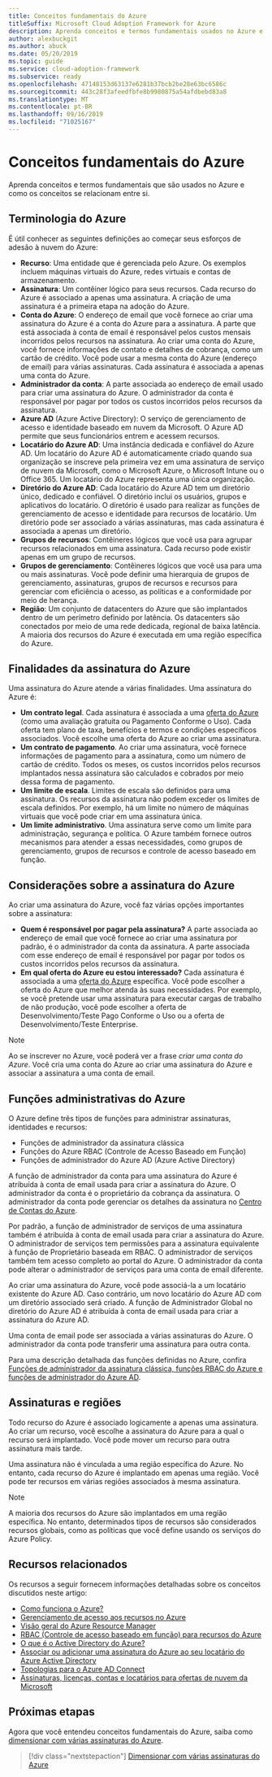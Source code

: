```yaml
---
title: Conceitos fundamentais do Azure
titleSuffix: Microsoft Cloud Adoption Framework for Azure
description: Aprenda conceitos e termos fundamentais usados no Azure e como os conceitos se relacionam entre si.
author: alexbuckgit
ms.author: abuck
ms.date: 05/20/2019
ms.topic: guide
ms.service: cloud-adoption-framework
ms.subservice: ready
ms.openlocfilehash: 47148153d63137e6281b37bcb2be28e63bc6586c
ms.sourcegitcommit: 443c28f3afeedfbfe8b9980875a54afdbebd83a8
ms.translationtype: MT
ms.contentlocale: pt-BR
ms.lasthandoff: 09/16/2019
ms.locfileid: "71025167"
---
```

# <a name="azure-fundamental-concepts"></a>Conceitos fundamentais do Azure

Aprenda conceitos e termos fundamentais que são usados no Azure e como os conceitos se relacionam entre si.

## <a name="azure-terminology"></a>Terminologia do Azure

É útil conhecer as seguintes definições ao começar seus esforços de adesão à nuvem do Azure:

- **Recurso**: Uma entidade que é gerenciada pelo Azure. Os exemplos incluem máquinas virtuais do Azure, redes virtuais e contas de armazenamento.
- **Assinatura**: Um contêiner lógico para seus recursos. Cada recurso do Azure é associado a apenas uma assinatura. A criação de uma assinatura é a primeira etapa na adoção do Azure.
- **Conta do Azure**: O endereço de email que você fornece ao criar uma assinatura do Azure é a conta do Azure para a assinatura. A parte que está associada à conta de email é responsável pelos custos mensais incorridos pelos recursos na assinatura. Ao criar uma conta do Azure, você fornece informações de contato e detalhes de cobrança, como um cartão de crédito. Você pode usar a mesma conta do Azure (endereço de email) para várias assinaturas. Cada assinatura é associada a apenas uma conta do Azure.
- **Administrador da conta**: A parte associada ao endereço de email usado para criar uma assinatura do Azure. O administrador da conta é responsável por pagar por todos os custos incorridos pelos recursos da assinatura.
- **Azure AD** (Azure Active Directory): O serviço de gerenciamento de acesso e identidade baseado em nuvem da Microsoft. O Azure AD permite que seus funcionários entrem e acessem recursos.
- **Locatário do Azure AD**: Uma instância dedicada e confiável do Azure AD. Um locatário do Azure AD é automaticamente criado quando sua organização se inscreve pela primeira vez em uma assinatura de serviço de nuvem da Microsoft, como o Microsoft Azure, o Microsoft Intune ou o Office 365. Um locatário do Azure representa uma única organização.
- **Diretório do Azure AD**: Cada locatário do Azure AD tem um diretório único, dedicado e confiável. O diretório inclui os usuários, grupos e aplicativos do locatário. O diretório é usado para realizar as funções de gerenciamento de acesso e identidade para recursos de locatário. Um diretório pode ser associado a várias assinaturas, mas cada assinatura é associada a apenas um diretório.
- **Grupos de recursos**: Contêineres lógicos que você usa para agrupar recursos relacionados em uma assinatura. Cada recurso pode existir apenas em um grupo de recursos.
- **Grupos de gerenciamento**: Contêineres lógicos que você usa para uma ou mais assinaturas. Você pode definir uma hierarquia de grupos de gerenciamento, assinaturas, grupos de recursos e recursos para gerenciar com eficiência o acesso, as políticas e a conformidade por meio de herança.
- **Região**: Um conjunto de datacenters do Azure que são implantados dentro de um perímetro definido por latência. Os datacenters são conectados por meio de uma rede dedicada, regional de baixa latência. A maioria dos recursos do Azure é executada em uma região específica do Azure.

## <a name="azure-subscription-purposes"></a>Finalidades da assinatura do Azure

Uma assinatura do Azure atende a várias finalidades. Uma assinatura do Azure é:

- **Um contrato legal**. Cada assinatura é associada a uma [oferta do Azure](https://azure.microsoft.com/support/legal/offer-details) (como uma avaliação gratuita ou Pagamento Conforme o Uso). Cada oferta tem plano de taxa, benefícios e termos e condições específicos associados. Você escolhe uma oferta do Azure ao criar uma assinatura.
- **Um contrato de pagamento**. Ao criar uma assinatura, você fornece informações de pagamento para a assinatura, como um número de cartão de crédito. Todos os meses, os custos incorridos pelos recursos implantados nessa assinatura são calculados e cobrados por meio dessa forma de pagamento.
- **Um limite de escala**. Limites de escala são definidos para uma assinatura. Os recursos da assinatura não podem exceder os limites de escala definidos. Por exemplo, há um limite no número de máquinas virtuais que você pode criar em uma assinatura única.
- **Um limite administrativo**. Uma assinatura serve como um limite para administração, segurança e política. O Azure também fornece outros mecanismos para atender a essas necessidades, como grupos de gerenciamento, grupos de recursos e controle de acesso baseado em função.

## <a name="azure-subscription-considerations"></a>Considerações sobre a assinatura do Azure

Ao criar uma assinatura do Azure, você faz várias opções importantes sobre a assinatura:

- **Quem é responsável por pagar pela assinatura?** A parte associada ao endereço de email que você fornece ao criar uma assinatura por padrão, é o administrador da conta da assinatura. A parte associada com esse endereço de email é responsável por pagar por todos os custos incorridos pelos recursos da assinatura.
- **Em qual oferta do Azure eu estou interessado?** Cada assinatura é associada a uma [oferta do Azure](https://azure.microsoft.com/support/legal/offer-details) específica. Você pode escolher a oferta do Azure que melhor atenda às suas necessidades. Por exemplo, se você pretende usar uma assinatura para executar cargas de trabalho de não produção, você pode escolher a oferta de Desenvolvimento/Teste Pago Conforme o Uso ou a oferta de Desenvolvimento/Teste Enterprise.

> [!NOTE]
> Ao se inscrever no Azure, você poderá ver a frase *criar uma conta do Azure*. Você cria uma conta do Azure ao criar uma assinatura do Azure e associar a assinatura a uma conta de email.

## <a name="azure-administrative-roles"></a>Funções administrativas do Azure

O Azure define três tipos de funções para administrar assinaturas, identidades e recursos:

- Funções de administrador da assinatura clássica
- Funções do Azure RBAC (Controle de Acesso Baseado em Função)
- Funções de administrador do Azure AD (Azure Active Directory)

A função de administrador da conta para uma assinatura do Azure é atribuída à conta de email usada para criar a assinatura do Azure. O administrador da conta é o proprietário da cobrança da assinatura. O administrador da conta pode gerenciar os detalhes da assinatura no [Centro de Contas do Azure](https://account.azure.com/Subscriptions).

Por padrão, a função de administrador de serviços de uma assinatura também é atribuída à conta de email usada para criar a assinatura do Azure. O administrador de serviços tem permissões para a assinatura equivalente à função de Proprietário baseada em RBAC. O administrador de serviços também tem acesso completo ao portal do Azure. O administrador da conta pode alterar o administrador de serviços para uma conta de email diferente.

Ao criar uma assinatura do Azure, você pode associá-la a um locatário existente do Azure AD. Caso contrário, um novo locatário do Azure AD com um diretório associado será criado. A função de Administrador Global no diretório do Azure AD é atribuída à conta de email usada para criar a assinatura do Azure AD.

Uma conta de email pode ser associada a várias assinaturas do Azure. O administrador da conta pode transferir uma assinatura para outra conta.

Para uma descrição detalhada das funções definidas no Azure, confira [Funções de administrador da assinatura clássica, funções RBAC do Azure e funções de administrador do Azure AD](https://docs.microsoft.com/azure/role-based-access-control/rbac-and-directory-admin-roles).

## <a name="subscriptions-and-regions"></a>Assinaturas e regiões

Todo recurso do Azure é associado logicamente a apenas uma assinatura. Ao criar um recurso, você escolhe a assinatura do Azure para a qual o recurso será implantado. Você pode mover um recurso para outra assinatura mais tarde.

Uma assinatura não é vinculada a uma região específica do Azure. No entanto, cada recurso do Azure é implantado em apenas uma região. Você pode ter recursos em várias regiões associados à mesma assinatura.

> [!NOTE]
> A maioria dos recursos do Azure são implantados em uma região específica. No entanto, determinados tipos de recursos são considerados recursos globais, como as políticas que você define usando os serviços do Azure Policy.

## <a name="related-resources"></a>Recursos relacionados

Os recursos a seguir fornecem informações detalhadas sobre os conceitos discutidos neste artigo:

- [Como funciona o Azure?](../../getting-started/what-is-azure.md)
- [Gerenciamento de acesso aos recursos no Azure](../../govern/resource-consistency/resource-access-management.md)
- [Visão geral do Azure Resource Manager](https://docs.microsoft.com/azure/azure-resource-manager/resource-group-overview)
- [RBAC (Controle de acesso baseado em função) para recursos do Azure](https://docs.microsoft.com/azure/role-based-access-control/overview)
- [O que é o Active Directory do Azure?](https://docs.microsoft.com/azure/active-directory/fundamentals/active-directory-whatis)
- [Associar ou adicionar uma assinatura do Azure ao seu locatário do Azure Active Directory](https://docs.microsoft.com/azure/active-directory/fundamentals/active-directory-how-subscriptions-associated-directory)
- [Topologias para o Azure AD Connect](https://docs.microsoft.com/azure/active-directory/hybrid/plan-connect-topologies)
- [Assinaturas, licenças, contas e locatários para ofertas de nuvem da Microsoft](/office365/enterprise/subscriptions-licenses-accounts-and-tenants-for-microsoft-cloud-offerings)

## <a name="next-steps"></a>Próximas etapas

Agora que você entendeu conceitos fundamentais do Azure, saiba como [dimensionar com várias assinaturas do Azure](./scaling-subscriptions.md).

> [!div class="nextstepaction"]
> [Dimensionar com várias assinaturas do Azure](./scaling-subscriptions.md)
